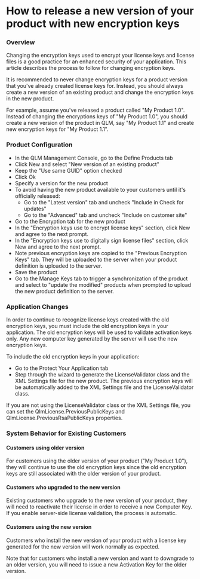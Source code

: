 # How to release a new version of your product with new encryption keys

### Overview <a href="#h_01hf2pjx9rv44ny5pj741sgx71" id="h_01hf2pjx9rv44ny5pj741sgx71"></a>

Changing the encryption keys used to encrypt your license keys and license files is a good practice for an enhanced security of your application. This article describes the process to follow for changing encryption keys.

It is recommended to never change encryption keys for a product version that you've already created license keys for. Instead, you should always create a new version of an existing product and change the encryption keys in the new product.

For example, assume you've released a product called "My Product 1.0". Instead of changing the encryptions keys of "My Product 1.0", you should create a new version of the product in QLM, say "My Product 1.1" and create new encryption keys for "My Product 1.1".

### Product Configuration <a href="#h_01hf2pj0wzen4vn53xgbzqyney" id="h_01hf2pj0wzen4vn53xgbzqyney"></a>

* In the QLM Management Console, go to the Define Products tab
* Click New and select "New version of an existing product"
* Keep the "Use same GUID" option checked
* Click Ok
* Specify a version for the new product
* To avoid having the new product available to your customers until it's officially released:
  * Go to the "Latest version" tab and uncheck "Include in Check for updates"
  * Go to the "Advanced" tab and uncheck "Include on customer site"
* Go to the Encryption tab for the new product
* In the "Encryption keys use to encrypt license keys" section, click New and agree to the next prompt.
* In the "Encryption keys use to digitally sign license files" section, click New and agree to the next prompt.
* Note previous encryption keys are copied to the "Previous Encryption Keys" tab. They will be uploaded to the server when your product definition is uploaded to the server.
* Save the product
* Go to the Manage Keys tab to trigger a synchronization of the product and select to "update the modified" products when prompted to upload the new product definition to the server.

### Application Changes <a href="#h_01hf2pj0wz5k9zk58pdpg7pcb5" id="h_01hf2pj0wz5k9zk58pdpg7pcb5"></a>

In order to continue to recognize license keys created with the old encryption keys, you must include the old encryption keys in your application. The old encryption keys will be used to validate activation keys only. Any new computer key generated by the server will use the new encryption keys.

To include the old encryption keys in your application:

* Go to the Protect Your Application tab
* Step through the wizard to generate the LicenseValidator class and the XML Settings file for the new product. The previous encryption keys will be automatically added to the XML Settings file and the LicenseValidator class.

If you are not using the LicenseValidator class or the XML Settings file, you can set the QlmLicense.PreviousPublicKeys and QlmLicense.PreviousRsaPublicKeys properties.

### System Behavior for Existing Customers <a href="#h_01hf2pj0wz9hwgmszcx0yepd9g" id="h_01hf2pj0wz9hwgmszcx0yepd9g"></a>

#### Customers using older version <a href="#h_01hf2pj0wzh9p3nwazthsxfncd" id="h_01hf2pj0wzh9p3nwazthsxfncd"></a>

For customers using the older version of your product ("My Product 1.0"), they will continue to use the old encryption keys since the old encryption keys are still associated with the older version of your product.

#### Customers who upgraded to the new version <a href="#h_01hf2pj0wzm5s5xc92b2dzessa" id="h_01hf2pj0wzm5s5xc92b2dzessa"></a>

Existing customers who upgrade to the new version of your product, they will need to reactivate their license in order to receive a new Computer Key. If you enable server-side license validation, the process is automatic.

#### Customers using the new version <a href="#h_01hf2pj0wzme4f5qkpwc3y47ww" id="h_01hf2pj0wzme4f5qkpwc3y47ww"></a>

Customers who install the new version of your product with a license key generated for the new version will work normally as expected.

Note that for customers who install a new version and want to downgrade to an older version, you will need to issue a new Activation Key for the older version.
